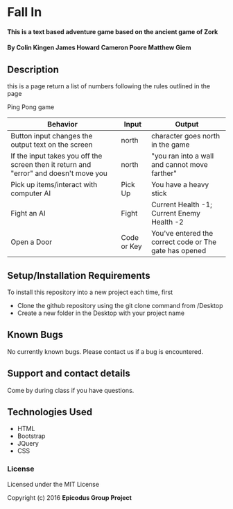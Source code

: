 # Fall In

#### This is a text based adventure game based on the ancient game of Zork

#### By Colin Kingen James Howard Cameron Poore Matthew Giem

## Description

this is a page return a list of numbers following the rules outlined in the page

Ping Pong game

|Behavior    |Input   |Output   |
|---|---|---|
| Button input changes the output text on the screen  |  north |  character goes north in the game |
| If the input takes you off the screen then it return and "error" and doesn't move you  |  north | "you ran into a wall and cannot move farther"   |
|  Pick up items/interact with computer AI | Pick Up | You have a heavy stick  |
| Fight an AI  | Fight  | Current Health -1; Current Enemy Health -2  |
| Open a Door | Code or Key | You've entered the correct code or The gate has opened |



## Setup/Installation Requirements


To install this repository into a new project each time, first

* Clone the github repository using the git clone command from /Desktop
* Create a new folder in the Desktop with your project name

## Known Bugs

No currently known bugs. Please contact us if a bug is encountered.

## Support and contact details

Come by during class if you have questions.

## Technologies Used

* HTML
* Bootstrap
* JQuery
* CSS

### License

Licensed under the MIT License

Copyright (c) 2016 **Epicodus Group Project**
